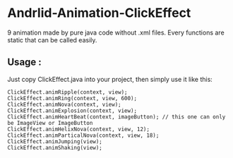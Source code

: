 # Andrlid-Animation-ClickEffect
9 animation made by pure java code without .xml files. 
Every functions are static that can be called easily.

## Usage : 
Just copy ClickEffect.java into your project, then simply use it like this:

```
ClickEffect.animRipple(context, view);
ClickEffect.animRing(context, view, 600);
ClickEffect.animNova(context, view);
ClickEffect.animExplosion(context, view);
ClickEffect.animHeartBeat(context, imageButton); // this one can only be ImageView or ImageButton
ClickEffect.animHelixNova(context, view, 12);
ClickEffect.animParticalNova(context, view, 18);
ClickEffect.animJumping(view);
ClickEffect.animShaking(view);             
```
